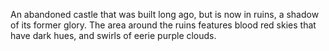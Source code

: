An abandoned castle that was built long ago, but is now in ruins, a shadow of its former glory. The area around the ruins features blood red skies that have dark hues, and swirls of eerie purple clouds.